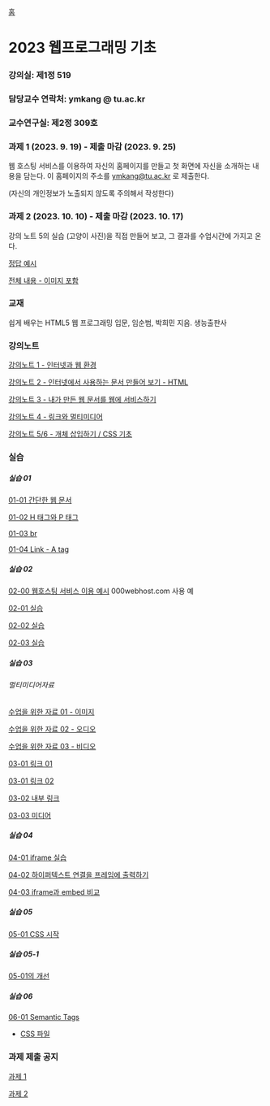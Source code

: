 [홈](https://github.com/dknife/dknife.github.io/wiki)


# 2023 웹프로그래밍 기초


### 강의실: 제1정 519

### 담당교수 연락처: ymkang @ tu.ac.kr

### 교수연구실: 제2정 309호

### 과제 1 (2023. 9. 19) - 제출 마감 (2023. 9. 25)

웹 호스팅 서비스를 이용하여 자신의 홈페이지를 만들고 첫 화면에 자신을 소개하는 내용을 담는다. 이 홈페이지의 주소를 ymkang@tu.ac.kr 로 제출한다.

(자신의 개인정보가 노출되지 않도록 주의해서 작성한다)

### 과제 2 (2023. 10. 10) - 제출 마감 (2023. 10. 17)

강의 노트 5의 실습 (고양이 사진)을 직접 만들어 보고, 그 결과를 수업시간에 가지고 온다.

[정답 예시](https://github.com/dknife/2023Web/blob/main/ExCodes/assignment2/assignment2.html)

[전체 내용 - 이미지 포함](https://github.com/dknife/2023Web/raw/main/ExCodes/assignment2/assignment2.zip)

### 교재

쉽게 배우는 HTML5 웹 프로그래밍 입문, 임순범, 박희민 지음. 생능출판사

### 강의노트

[강의노트 1 - 인터넷과 웹 환경](https://github.com/dknife/2023Web/raw/main/LectureNotes/%EC%9B%B9%20%ED%94%84%EB%A1%9C%EA%B7%B8%EB%9E%98%EB%B0%8D%20%EA%B0%95%EC%9D%98%EB%85%B8%ED%8A%B8%201.pdf)

[강의노트 2 - 인터넷에서 사용하는 문서 만들어 보기 - HTML](https://github.com/dknife/2023Web/raw/main/LectureNotes/%EC%9B%B9%20%ED%94%84%EB%A1%9C%EA%B7%B8%EB%9E%98%EB%B0%8D%20%EA%B0%95%EC%9D%98%EB%85%B8%ED%8A%B8%202.pdf)

[강의노트 3 - 내가 만든 웹 문서를 웹에 서비스하기](https://github.com/dknife/2023Web/raw/main/LectureNotes/%EC%9B%B9%20%ED%94%84%EB%A1%9C%EA%B7%B8%EB%9E%98%EB%B0%8D%20%EA%B0%95%EC%9D%98%EB%85%B8%ED%8A%B8%203.pdf)

[강의노트 4 - 링크와 멀티미디어](https://github.com/dknife/2023Web/raw/main/LectureNotes/%EC%9B%B9%20%ED%94%84%EB%A1%9C%EA%B7%B8%EB%9E%98%EB%B0%8D%20%EA%B0%95%EC%9D%98%EB%85%B8%ED%8A%B8%204.pdf)

[강의노트 5/6 - 개체 삽입하기 / CSS 기초](https://github.com/dknife/2023Web/raw/main/LectureNotes/%EC%9B%B9%20%ED%94%84%EB%A1%9C%EA%B7%B8%EB%9E%98%EB%B0%8D%20%EA%B0%95%EC%9D%98%EB%85%B8%ED%8A%B8%205.pdf)

### 실습

##### 실습 01

[01-01 간단한 웹 문서](https://github.com/dknife/2023Web/blob/main/ExCodes/01_firstHTML.html)

[01-02 H 태그와 P 태그](https://github.com/dknife/2023Web/blob/main/ExCodes/01_02_SecondHTML.html)

[01-03 br](https://github.com/dknife/2023Web/blob/main/ExCodes/01_03_H_P_BR_tags.html)

[01-04 Link - A tag](https://github.com/dknife/2023Web/blob/main/ExCodes/01_04_Link_tags.html)

##### 실습 02

[02-00 웹호스팅 서비스 이용 예시](https://tuwebprogramming.000webhostapp.com/) 000webhost.com 사용 예

[02-01 실습](https://tuwebprogramming.000webhostapp.com/Lab02/01.html)

[02-02 실습](https://tuwebprogramming.000webhostapp.com/Lab02/02.html)

[02-03 실습](https://tuwebprogramming.000webhostapp.com/Lab02/03.html)

##### 실습 03

###### 멀티미디어자료

[수업을 위한 자료 01 - 이미지](https://github.com/dknife/2023Web/raw/main/ExCodes/Lab03_media/tu.jpg)

[수업을 위한 자료 02 - 오디오](https://github.com/dknife/2023Web/raw/main/ExCodes/Lab03_media/pianoloop.wav) 

[수업을 위한 자료 03 - 비디오](https://github.com/dknife/2023Web/raw/main/ExCodes/Lab03_media/harrylouis.mp4)

[03-01 링크 01](https://github.com/dknife/2023Web/blob/main/ExCodes/Lab03_media/0301_link.html)

[03-01 링크 02](https://github.com/dknife/2023Web/blob/main/ExCodes/Lab03_media/0301_local.html)

[03-02 내부 링크](https://github.com/dknife/2023Web/blob/main/ExCodes/Lab03_media/0302_anchor.html)

[03-03 미디어](https://github.com/dknife/2023Web/blob/main/ExCodes/Lab03_media/0303_media.html)

##### 실습 04

[04-01 iframe 실습](https://github.com/dknife/2023Web/blob/main/ExCodes/Lab04/0401_iframe.html)

[04-02 하이퍼텍스트 연결을 프레임에 출력하기](https://github.com/dknife/2023Web/blob/main/ExCodes/Lab04/0402_iframeAndLink.html)

[04-03 iframe과 embed 비교](https://github.com/dknife/2023Web/blob/main/ExCodes/Lab04/0403_frameAndEmbed.html)

##### 실습 05

[05-01 CSS 시작](https://github.com/dknife/2023Web/blob/main/ExCodes/Lab05/Lab0501_article.html)

##### 실습 05-1

[05-01의 개선](https://github.com/dknife/2023Web/blob/main/ExCodes/Lab05/Lab0501_article2_div.html)

##### 실습 06

[06-01 Semantic Tags](https://github.com/dknife/2023Web/blob/main/ExCodes/Lab06/semanticTags.html)

* [CSS 파일](https://github.com/dknife/2023Web/blob/main/ExCodes/Lab06/myStyle.css)

### 과제 제출 공지

[과제 1](https://github.com/dknife/2023Web/wiki/2023_Web_Assignment_1)

[과제 2](https://github.com/dknife/2023Web/wiki/2023_Web_Assignment_2)



